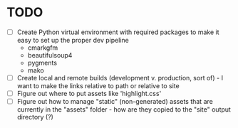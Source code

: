 
# TODO

- [ ] Create Python virtual environment with required packages to make it easy to set up the proper dev pipeline
	- cmarkgfm
	- beautifulsoup4
	- pygments
	- mako
- [ ] Create local and remote builds (development v. production, sort of) - I want to make the links relative to path or relative to site
- [ ] Figure out where to put assets like 'highlight.css'
- [ ] Figure out how to manage "static" (non-generated) assets that are currently in the "assets" folder - how are they copied to the "site" output directory (?)
